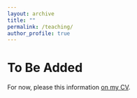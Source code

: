 ```yaml
---
layout: archive
title: ""
permalink: /teaching/
author_profile: true
---
```


To Be Added
======
For now, please this information [on my CV](https://anissabaird.github.io/cv).
